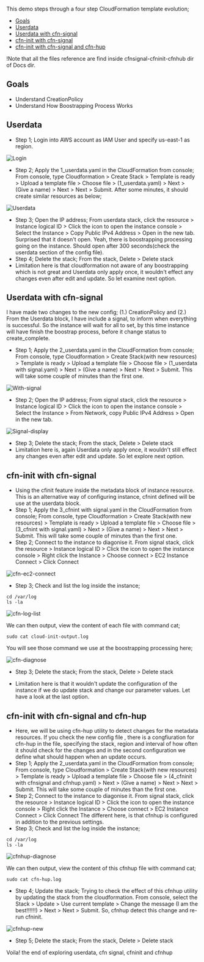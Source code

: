 This demo steps through a four step CloudFormation template evolution;
* [Goals](#goals)
* [Userdata](#userdata)
* [Userdata with cfn-signal](#userdata-with-cfn-signal)
* [cfn-init with cfn-signal](#cfn-init-with-cfn-signal)
* [cfn-init with cfn-signal and cfn-hup](#cfn-init-with-cfn-signal-and-cfn-hup)

!Note that all the files reference are find inside cfnsignal-cfninit-cfnhub dir of Docs dir.

## Goals
- Understand CreationPolicy
- Understand How Boostrapping Process Works

## Userdata
- Step 1; Login into AWS account as IAM User and specify us-east-1 as region.

![Login](Docs/cfnsignal-cfninit-cfnhub/login.png)

- Step 2; Apply the 1_userdata.yaml in the CloudFormation from console;
From console, type Cloudformation > Create Stack > Template is ready > Upload a template file > Choose file > (1_userdata.yaml) > Next > (Give a name) > Next > Next > Submit. After some minutes, it should create similar resources as below;

![Userdata](Docs/cfnsignal-cfninit-cfnhub/usrdata.png)

- Step 3; Open the IP address;
From userdata stack, click the resource > Instance logical ID > Click the icon to open the instance console > Select the Instance > Copy Public IPv4 Address > Open in the new tab. 
Surprised that it doesn't open. Yeah, there is boostrapping processing going on the instance. Should open after 300 seconds(check the userdata section of the config file).
- Step 4; Delete the stack;
From the stack, Delete > Delete stack
- Limitation here is that cloudformation not aware of any boostrapping which is not great and Userdata only apply once, it wouldn't effect any changes even after edit and update. So let examine next option.

## Userdata with cfn-signal
I have made two changes to the new config; (1.) CreationPolicy and (2.) From the Userdata block, I have include a signal, to inform when everything is successful. So the instance will wait for all to set, by this time instance will have finish the boostrap process, before it change status to create_complete.
- Step 1; Apply the 2_userdata.yaml in the CloudFormation from console;
From console, type Cloudformation > Create Stack(with new resources) > Template is ready > Upload a template file > Choose file > (1_userdata with signal.yaml) > Next > (Give a name) > Next > Next > Submit.
This will take some couple of minutes than the first one.

![With-signal](Docs/cfnsignal-cfninit-cfnhub/with-signal.png)

- Step 2; Open the IP address;
From signal stack, click the resource > Instance logical ID > Click the icon to open the instance console > Select the Instance > From Network, copy Public IPv4 Address > Open in the new tab.

![Signal-display](Docs/cfnsignal-cfninit-cfnhub/signal-display.png)

- Step 3; Delete the stack;
From the stack, Delete > Delete stack
- Limitation here is, again Userdata only apply once, it wouldn't still effect any changes even after edit and update. So let explore next option.

## cfn-init with cfn-signal
- Using the cfinit feature inside the metadata block of instance resource. This is an alternative way of configuring instance, cfnint defined will be use at the userdata block.
- Step 1; Apply the 3_cfnint with signal.yaml in the CloudFormation from console;
From console, type Cloudformation > Create Stack(with new resources) > Template is ready > Upload a template file > Choose file > (3_cfnint with signal.yaml) > Next > (Give a name) > Next > Next > Submit.
This will take some couple of minutes than the first one.
- Step 2; Connect to the instance to diagonise it.
From signal stack, click the resource > Instance logical ID > Click the icon to open the instance console > Right click the Instance > Choose connect > EC2 Instance Connect > Click Connect

![cfn-ec2-connect](Docs/cfnsignal-cfninit-cfnhub/cfn-ec2-connect.png)

- Step 3; Check and list the log inside the instance;
```
cd /var/log
ls -la
```
![cfn-log-list](Docs/cfnsignal-cfninit-cfnhub/cfn-log-list.png)

We can then output, view the content of each file with command cat;
```
sudo cat cloud-init-output.log
```
You will see those command we use at the boostrapping processing here;

![cfn-diagnose](Docs/cfnsignal-cfninit-cfnhub/cfn-diagnose.png)

- Step 3; Delete the stack;
From the stack, Delete > Delete stack

- Limitation here is that it wouldn't update the configuration of the instance if we do update stack and change our parameter values. Let have a look at the last option.

## cfn-init with cfn-signal and cfn-hup
- Here, we will be using cfn-hup utility to detect changes for the metadata resources. If you check the new config file , there is a congfiuration for cfn-hup in the file, specifying the stack, region and interval of how often it should check for the changes and in the second configuration we define what should happen when an update occurs.
- Step 1; Apply the 2_userdata.yaml in the CloudFormation from console;
From console, type Cloudformation > Create Stack(with new resources) > Template is ready > Upload a template file > Choose file > (4_cfninit with cfnsignal and cfnhup.yaml) > Next > (Give a name) > Next > Next > Submit.
This will take some couple of minutes than the first one.
- Step 2; Connect to the instance to diagonise it.
From signal stack, click the resource > Instance logical ID > Click the icon to open the instance console > Right click the Instance > Choose connect > EC2 Instance Connect > Click Connect
The different here, is that cfnhup is configured in addition to the previous settings.
- Step 3; Check and list the log inside the instance;
```
cd /var/log
ls -la
```
![cfnhup-diagnose](Docs/cfnsignal-cfninit-cfnhub/cfnhup-diagnose.png)

We can then output, view the content of this cfnhup file with command cat;
```
sudo cat cfn-hup.log
```
- Step 4; Update the stack; Trying to check the effect of this cfnhup utility by updating the stack from the cloudformation.
From console, select the Stack > Update > Use current template > Change the message (I am the best!!!!!!) > Next > Next > Submit.
So, cfnhup detect this change and re-run cfninit.

![cfnhup-new](Docs/cfnsignal-cfninit-cfnhub/cfnhup-new.png)

- Step 5; Delete the stack;
From the stack, Delete > Delete stack

Voila! the end of exploring userdata, cfn signal, cfninit and cfnhup